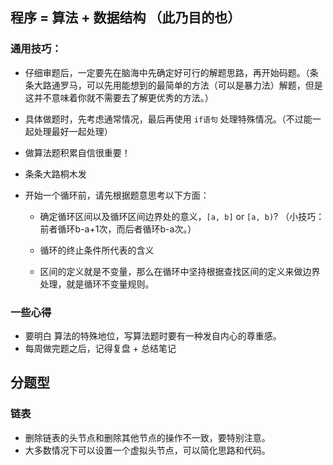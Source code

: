 ## 程序 = 算法 + 数据结构 （此乃目的也）

### 通用技巧：

- 仔细审题后，一定要先在脑海中先确定好可行的解题思路，再开始码题。（条条大路通罗马，可以先用能想到的最简单的方法（可以是暴力法）解题，但是这并不意味着你就不需要去了解更优秀的方法。）

- 具体做题时，先考虑通常情况，最后再使用 `if语句` 处理特殊情况。（不过能一起处理最好一起处理）

- 做算法题积累自信很重要！

- 条条大路桐木发

- 开始一个循环前，请先根据题意思考以下方面：

  - 确定循环区间以及循环区间边界处的意义，`[a, b]` or `[a, b)`?  （小技巧：前者循环b-a+1次，而后者循环b-a次。）

  - 循环的终止条件所代表的含义

  - 区间的定义就是不变量，那么在循环中坚持根据查找区间的定义来做边界处理，就是循环不变量规则。



### 一些心得

- 要明白 算法的特殊地位，写算法题时要有一种发自内心的尊重感。
- 每周做完题之后，记得复盘 + 总结笔记



## 分题型

### 链表

- 删除链表的头节点和删除其他节点的操作不一致，要特别注意。
- 大多数情况下可以设置一个虚拟头节点，可以简化思路和代码。




